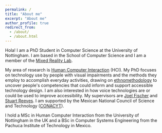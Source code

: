 ```yaml
---
permalink: /
title: "About me"
excerpt: "About me"
author_profile: true
redirect_from:
  - /about/
  - /about.html
---
```


Hola! I am a PhD Student in Computer Science at the University of Nottingham. I am based in the School of Computer Science and I am a member of the [Mixed Reality Lab](https://www.nottingham.ac.uk/research/groups/mixedrealitylab/).

My area of research is [Human Computer Interaction](https://www.interaction-design.org/literature/topics/human-computer-interaction) (HCI). My PhD focuses on technology use by people with visual impairments and the methods they employ to accomplish everyday activities, drawing on [ethnomethodology](https://en.wikipedia.org/wiki/Ethnomethodology) to uncover people's competencies that could inform and support accessible technology design. I am also interested in how voice technologies are or could be used to improve accessibility. My supervisors are [Joel Fischer](http://www.cs.nott.ac.uk/~pszjf1/) and [Stuart Reeves](http://www.cs.nott.ac.uk/~pszsr/index.html#). I am supported by the Mexican National Council of Science and Technology ([CONACYT](https://www.conacyt.gob.mx/index.php)).

I hold a MSc in Human Computer Interaction from the University of Nottingham in the UK and a BSc in Computer Systems Engineering from the Pachuca Institute of Technology in Mexico.
